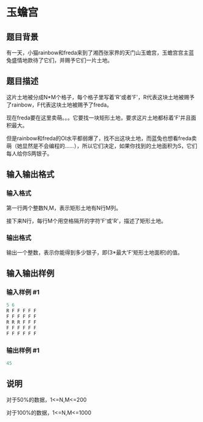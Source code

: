 # 玉蟾宫

## 题目背景

有一天，小猫rainbow和freda来到了湘西张家界的天门山玉蟾宫，玉蟾宫宫主蓝兔盛情地款待了它们，并赐予它们一片土地。

## 题目描述

这片土地被分成N\*M个格子，每个格子里写着'R'或者'F'，R代表这块土地被赐予了rainbow，F代表这块土地被赐予了freda。

现在freda要在这里卖萌。。。它要找一块矩形土地，要求这片土地都标着'F'并且面积最大。

但是rainbow和freda的OI水平都弱爆了，找不出这块土地，而蓝兔也想看freda卖萌（她显然是不会编程的……），所以它们决定，如果你找到的土地面积为S，它们每人给你S两银子。

## 输入输出格式

### 输入格式

第一行两个整数N,M，表示矩形土地有N行M列。

接下来N行，每行M个用空格隔开的字符'F'或'R'，描述了矩形土地。

### 输出格式

输出一个整数，表示你能得到多少银子，即(3\*最大'F'矩形土地面积)的值。

## 输入输出样例

### 输入样例 #1

```cpp
5 6 
R F F F F F 
F F F F F F 
R R R F F F 
F F F F F F 
F F F F F F
```


### 输出样例 #1

```cpp
45
```


## 说明

对于50%的数据，1<=N,M<=200

对于100%的数据，1<=N,M<=1000

